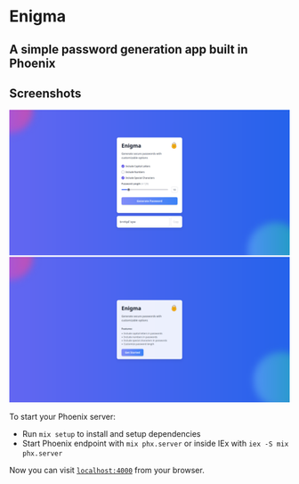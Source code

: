 # Enigma

## A simple password generation app built in Phoenix

## Screenshots

![Screenshot](screenshots/desktop%201.png)
![Screenshot](screenshots/desktop%202.png)

To start your Phoenix server:

- Run `mix setup` to install and setup dependencies
- Start Phoenix endpoint with `mix phx.server` or inside IEx with `iex -S mix phx.server`

Now you can visit [`localhost:4000`](http://localhost:4000) from your browser.
